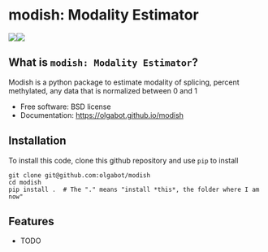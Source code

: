 # modish: Modality Estimator

[![](https://img.shields.io/travis/olgabot/modish.svg)](https://travis-ci.org/olgabot/modish)[![](https://img.shields.io/pypi/v/modish.svg)](https://pypi.python.org/pypi/modish)

## What is `modish: Modality Estimator`?

Modish is a python package to estimate modality of splicing, percent methylated, any data that is normalized between 0 and 1

* Free software: BSD license
* Documentation: https://olgabot.github.io/modish

## Installation

To install this code, clone this github repository and use `pip` to install

    git clone git@github.com:olgabot/modish
    cd modish
    pip install .  # The "." means "install *this*, the folder where I am now"


## Features

* TODO
